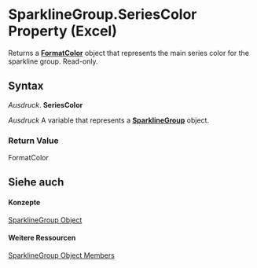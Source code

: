 
# SparklineGroup.SeriesColor Property (Excel)

Returns a  **[FormatColor](b7818b27-8790-ef52-c24e-8edbdcf979f2.md)** object that represents the main series color for the sparkline group. Read-only.


## Syntax

 _Ausdruck_. **SeriesColor**

 _Ausdruck_ A variable that represents a **[SparklineGroup](cc694d97-a3d3-3473-2e37-0ede67b97680.md)** object.


### Return Value

FormatColor


## Siehe auch


#### Konzepte


[SparklineGroup Object](cc694d97-a3d3-3473-2e37-0ede67b97680.md)
#### Weitere Ressourcen


[SparklineGroup Object Members](http://msdn.microsoft.com/library/dad308ee-d69b-748d-d0c8-ad63c643808f%28Office.15%29.aspx)
